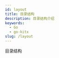 ```yaml
---
id: layout
title: 目录结构
description: 目录结构介绍
keywords:
  - Go 
  - go-kitx
slug: /layout
---
```


目录结构